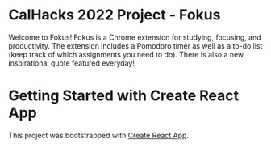 # CalHacks 2022 Project - Fokus

Welcome to Fokus! Fokus is a Chrome extension for studying, focusing, and productivity. The extension includes a Pomodoro timer as well as a to-do list (keep track of which assignments you need to do). There is also a new inspirational quote featured everyday!

# Getting Started with Create React App

This project was bootstrapped with [Create React App](https://github.com/facebook/create-react-app).

